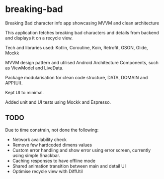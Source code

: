 # breaking-bad

Breaking Bad character info app showcasing MVVM and clean architecture

This application fetches breaking bad characters and details from backend and displays it on a recycle view.

Tech and libraries used: Kotlin, Coroutine, Koin, Retrofit, GSON, Glide, Mockk

MVVM design pattern and utilised Android Architecture Components, such as ViewModel and LiveData.

Package modularisation for clean code structure, DATA, DOMAIN and APP(UI).

Kept UI to minimal.

Added unit and UI tests using Mockk and Espresso.

## TODO

Due to time constrain, not done the following:

* Network availability check
* Remove few hardcoded dimens values
* Custom error handling and show error using error screen, currently using simple Snackbar.
* Caching responses to have offline mode
* Shared animation transition between main and detail UI
* Optimise recycle view with DiffUtil